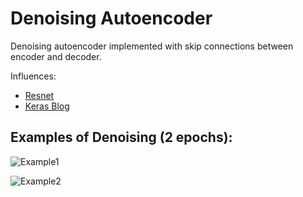 # Denoising Autoencoder 

Denoising autoencoder implemented with skip connections between encoder and decoder. 

Influences:  
* [Resnet](https://arxiv.org/abs/1512.03385)
* [Keras Blog](https://blog.keras.io/building-autoencoders-in-keras.html)

## Examples of Denoising (2 epochs):

![Example1](https://github.com/tommythetomato/denoising_autoencoder/blob/master/example1.png)

![Example2](https://github.com/tommythetomato/denoising_autoencoder/blob/master/example2.png)

